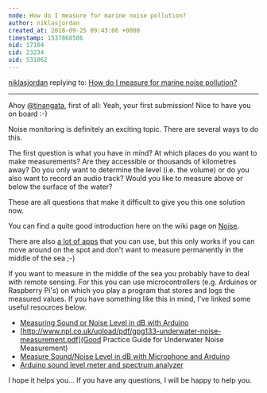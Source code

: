 ```yaml
---
node: How do I measure for marine noise pollution?
author: niklasjordan
created_at: 2018-09-25 09:43:06 +0000
timestamp: 1537868586
nid: 17104
cid: 23234
uid: 531062
---
```




[niklasjordan](../profile/niklasjordan) replying to: [How do I measure for marine noise pollution?](../notes/tinangata/09-13-2018/how-do-i-measure-for-marine-noise-pollution)

----
Ahoy [@tinangata](/profile/tinangata),
first of all: Yeah, your first submission! Nice to have you on board :-)

Noise monitoring is definitely an exciting topic. There are several ways to do this.

The first question is what you have in mind? At which places do you want to make measurements? Are they accessible or thousands of kilometres away? Do you only want to determine the level (i.e. the volume) or do you also want to record an audio track? Would you like to measure above or below the surface of the water?

These are all questions that make it difficult to give you this one solution now.

You can find a quite good introduction here on the wiki page on [Noise](https://publiclab.org/wiki/noise).

There are also [a lot of apps](http://www.opensourcesoundscapes.org/2016/08/28/a-tentative-state-of-the-art-of-applications-for-crowdsourced-noise-sound-maps/) that you can use, but this only works if you can move around on the spot and don't want to measure permanently in the middle of the sea ;-)

If you want to measure in the middle of the sea you probably have to deal with remote sensing. For this you can use microcontrollers (e.g. Arduinos or Raspberry Pi's) on which you play a program that stores and logs the measured values. If you have something like this in mind, I've linked some useful resources below.

- [Measuring Sound or Noise Level in dB with Arduino](https://www.youtube.com/watch?v=c_Z44vshvRs)
- [http://www.npl.co.uk/upload/pdf/gpg133-underwater-noise-measurement.pdf](Good Practice Guide for Underwater Noise Measurement)
- [Measure Sound/Noise Level in dB with Microphone and Arduino](https://circuitdigest.com/microcontroller-projects/arduino-sound-level-measurement/)
- [Arduino sound level meter and spectrum analyzer](https://blog.yavilevich.com/2016/08/arduino-sound-level-meter-and-spectrum-analyzer/)

I hope it helps you...
If you have any questions, I will be happy to help you.